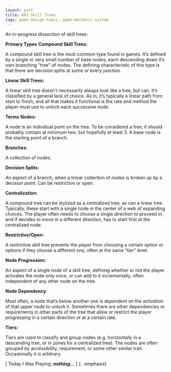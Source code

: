 ```yaml
---
layout: post
title: 843 Skill Trees
tags: game-design-topic, game-mechanic-system
---
```

An in-progress dissection of skill trees:

**Primary Types**
**Compound Skill Trees:**

A compound skill tree is the most common type found in games.  It’s defined by a single or very small number of base nodes, each descending down it’s own branching "tree" of nodes.  The defining characteristic of this type is that there are decision splits at some or every junction.  

**Linear Skill Trees:**

A linear skill tree doesn't necessarily always look like a tree, but can.  It’s classified by a general lack of choice.  As in, it’s typically a linear path from start to finish, and all that makes it functional is the rate and method the player must use to unlock each successive node.

**Terms**
**Nodes:**

A node is an individual point on the tree.  To be considered a tree, it should probably contain at minimum two, but hopefully at least 3.  A base node is the starting point of a branch.

**Branches:**

A collection of nodes.

**Decision Splits:**

An aspect of a branch, when a linear collection of nodes is broken up by a decision point.  Can be restrictive or open.

**Centralization:**

A compound tree can be stylized as a centralized tree, as can a linear tree.  Typically, these start with a single node in the center of a web of expanding choices.  The player often needs to choose a single direction to proceed in, and if decides to move in a different direction, has to start first at the centralized node.

**Restrictive/Open:**

A restrictive skill tree prevents the player from choosing a certain option or options if they choose a different one, often at the same "tier" level.

**Node Progression:**

An aspect of a single node of a skill tree, defining whether or not the player activates the node only once, or can add to it incrementally, often independent of any other node on the tree.

**Node Dependency**:

Most often, a node that’s below another one is *dependent* on the activation of that upper node to unlock it.  Sometimes there are other dependencies or requirements in other parts of the tree that allow or restrict the player progressing in a certain direction or at a certain rate.

**Tiers:**

Tiers are used to classify and group nodes (e.g. horizontally in a descending tree, or in zones for a centralized tree).  The nodes are often grouped by accessibility, requirement, or some other similar trait.  Occasionally it is arbitrary.  

[ Today I Was Playing: ***nothing...*** ]
{: .emphasis}

